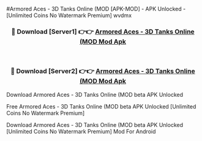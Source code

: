 #Armored Aces - 3D Tanks Online (MOD [APK-MOD] - APK Unlocked - [Unlimited Coins No Watermark Premium] wvdmx



<div align="center">

<h3>🔴 Download [Server1] 👉👉 <a href="https://momento.my/?title=Armored_Aces_-_3D_Tanks_Online_(MOD">Armored Aces - 3D Tanks Online (MOD Mod Apk</a></h3><br>

<h3>🔴 Download [Server2] 👉👉 <a href="https://momento.my/?title=Armored_Aces_-_3D_Tanks_Online_(MOD">Armored Aces - 3D Tanks Online (MOD Mod Apk</a></h3>
</div>



Download Armored Aces - 3D Tanks Online (MOD beta APK Unlocked

Free Armored Aces - 3D Tanks Online (MOD beta APK Unlocked [Unlimited Coins No Watermark Premium]

Download Armored Aces - 3D Tanks Online (MOD beta APK Unlocked [Unlimited Coins No Watermark Premium] Mod For Android
